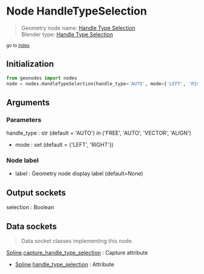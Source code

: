 
# Node HandleTypeSelection

> Geometry node name: [Handle Type Selection](https://docs.blender.org/manual/en/latest/modeling/geometry_nodes/material/handle_type_selection.html)<br>
  Blender type: [Handle Type Selection](https://docs.blender.org/api/current/bpy.types.GeometryNodeCurveHandleTypeSelection.html)
  
<sub>go to [index](/docs/index.md)</sub>

## Initialization

```python
from geonodes import nodes
node = nodes.HandleTypeSelection(handle_type='AUTO', mode={'LEFT', 'RIGHT'}, label=None)
```



## Arguments


### Parameters

handle_type : str (default = 'AUTO') in ('FREE', 'AUTO', 'VECTOR', 'ALIGN')
- mode : set (default = {'LEFT', 'RIGHT'})

### Node label

- label : Geometry node display label (default=None)

## Output sockets

selection : Boolean

## Data sockets

> Data socket classes implementing this node.
  
[Spline](/docs/sockets/Spline.md).[capture_handle_type_selection](/docs/sockets/Spline.md#capture_handle_type_selection) : Capture attribute
- [Spline](/docs/sockets/Spline.md).[handle_type_selection](/docs/sockets/Spline.md#handle_type_selection) : Attribute
  
